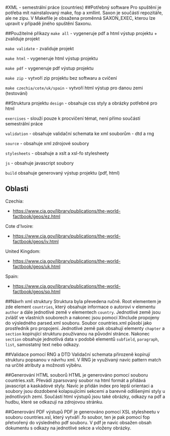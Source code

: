 #XML - semestrální práce (countries)
##Potřebný software
Pro spuštění je potřeba mít nainstalovaný make, fop a xmllint. Saxon je součástí repozitáře, ale ne zipu. V Makefile je obsažena proměnná SAXON_EXEC, kterou lze upravit v případě jiného spuštění Saxonu.

##Použitelné příkazy
`make all` - vygeneruje pdf a html výstup projektu + zvaliduje projekt

`make validate` - zvaliduje projekt

`make html` - vygeneruje html výstup projektu

`make pdf` - vygeneruje pdf výstup projektu

`make zip` - vytvoří zip projektu bez softwaru a cvičení

`make czechia/cote/uk/spain` - vytvoří html výstup pro danou zemi (testování)

##Struktura projektu
`design` - obsahuje css styly a obrázky potřebné pro html

`exercises` - slouží pouze k procvičení témat, není přímo součástí semestrální práce

`validation` - obsahuje validační schemata ke xml souborům - dtd a rng

`source` - obsahuje xml zdrojové soubory

`stylesheets` - obsahuje a xslt a xsl-fo stylesheety

`js` - obsahuje javascript soubory

`build` obsahuje generovaný výstup projektu (pdf, html)


## Oblasti
Czechia: 
-   https://www.cia.gov/library/publications/the-world-factbook/geos/ez.html  

Cote d'Ivoire:
-   https://www.cia.gov/library/publications/the-world-factbook/geos/iv.html  

United Kingdom:
-   https://www.cia.gov/library/publications/the-world-factbook/geos/uk.html  

Spain:
-   https://www.cia.gov/library/publications/the-world-factbook/geos/sp.html

##Návrh xml struktury
Struktura byla převedena ručně. Root elementem je zde element `countries`, který obsahuje informace o autorovi v elementu `author` a dále jednotlivé země v elementech `country`. Jednotlivé země jsou zvlášť ve vlastních souborech a nakonec jsou pomocí XInclude propojeny do výsledného parsed.xml souboru. Soubor countries.xml působí jako prostředník pro propojení. Jednotlivé země pak obsahují elementy `chapter` a `section` kopírující strukturu používanou na původní stránce. Nakonec `section` obsahuje jednotlivá data v podobě elementů `subfield`, `paragraph`, `list`, samostatný text nebo odkazy.

##Validace pomocí RNG a DTD
Validační schemata přirozeně kopírují strukturu popsanou v návrhu xml. V RNG je využívaný navíc pattern match na určité atributy a možnosti výběru.

##Generování HTML souborů
HTML je generováno pomocí souboru countries.xslt. Převádí zparsovaný soubor na html formát a přidává javascript a kaskádové styly. Navíc je přidán index pro lepší orientaci a soubory jsou dozdobené kolapsujícími sekcemi a barevně odlišenými styly u jednotlivých zemí. Součástí html výstupů jsou také obrázky, odkazy na pdf a hudbu, které se odkazují na zdrojovou stránku.

##Generování PDF výstupů
PDF je generováno pomocí XSL stylesheetu v souboru countries.xsl, který vytváří .fo soubor, ten je pak pomocí fop přetvořený do výsledného pdf souboru. V pdf je navíc obsažen obsah dokumentu s odkazy na jednotlivé sekce a vloženy obrázky.